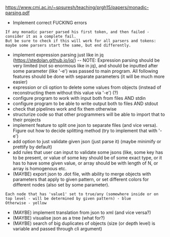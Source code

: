 https://www.cmi.ac.in/~spsuresh/teaching/prgh15/papers/monadic-parsing.pdf

- Implement correct FUCKING errors
```Try next principle:
If any monadic parser parsed his first token, and then failed - consider it as a complete fail.
But be sure to check if this will work for all parsers and tokens: maybe some parsers start the same, but end differently.
```
- implement expression parsing just like in jq (https://stedolan.github.io/jq/)
-- NOTE: Expression parsing should be very limited (not so enormous like in jq), and should be inputted after some parameter (like '-e') was passed to main program. All following features should be done with separate parameters (it will be much more easier)
- expression or cli option to delete some values from objects (instead of reconstructing them without this value via '-e') (?)
- configure program to work with input both from files AND stdin
- configure program to be able to write output both to files AND stdout
- check that pipelines work and fix them otherwise
- structurize code so that other programmers will be able to import that to their projects
- implement feature to split one json to separate files (and vice versa). Figure out how to decide splitting method (try to implement that with '-e')
- add option to just validate given json (just parse it) (maybe minimify or prettify by default)
- add rules that user can input to validate some jsons (like, some key has to be present, or value of some key should be of some exact type, or it has to have some given value, or array should be with length of N, or array is homogenous etc.
- (MAYBE) export json to .dot file, with ability to merge objects with parameters that apply to given pattern, or set different colors for different nodes (also set by some parameter).
```Example:
Each node that has 'value1' set to true/any (somewhere inside or on top level - will be determined by given pattern) - blue
Otherwise - yellow
```
- (MAYBE) implement translation from json to xml (and vice versa?)
- (MAYBE) visualise json as a tree (what for?)
- (MAYBE) search of big duplicates of objects (size (or depth level) is variable and passed through cli argument)

